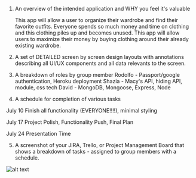 1. An overview of the intended application and WHY you feel it's valuable

    This app will allow a user to organize their wardrobe and find their favorite outfits. Everyone spends so much money and time on clothing and this clothing piles up and becomes unused. This app will allow users to maximize their money by buying clothing around their already existing wardrobe.

2. A set of DETAILED screen by screen design layouts with annotations describing all UI/UX components and all data relevants to the screen.

3. A breakdown of roles by group member
Rodolfo - Passport/google authentication, Heroku deployment
Shazia - Macy's API, hiding API, module, css tech
David - MongoDB, Mongoose, Express, Node

4. A schedule for completion of various tasks

July 10
Finish all functionality (EVERYONE!!!!), minimal styling

July 17
Project Polish, Functionality Push, Final Plan

July 24
Presentation Time

5. A screenshot of your JIRA, Trello, or Project Management Board that shows a breakdown of tasks - assigned to group members with a schedule.

![alt text](https://raw.githubusercontent.com/username/projectname/branch/path/to/img.png)
